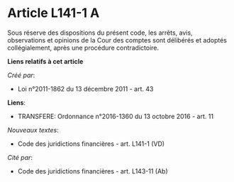 # Article L141-1 A

Sous réserve des dispositions du présent code, les arrêts, avis, observations et opinions de la Cour des comptes sont
délibérés et adoptés collégialement, après une procédure contradictoire.

**Liens relatifs à cet article**

_Créé par_:

  - Loi n°2011-1862 du 13 décembre 2011 - art. 43

**Liens**:

  - TRANSFERE: Ordonnance n°2016-1360 du 13 octobre 2016 - art. 11

_Nouveaux textes_:

  - Code des juridictions financières - art. L141-1 (VD)

_Cité par_:

  - Code des juridictions financières - art. L143-11 (Ab)
